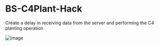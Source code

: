 # BS-C4Plant-Hack
Create a delay in receiving data from the server and performing the C4 planting operation


![image](https://github.com/user-attachments/assets/655652fa-78f5-4753-b023-274e09f40670)

